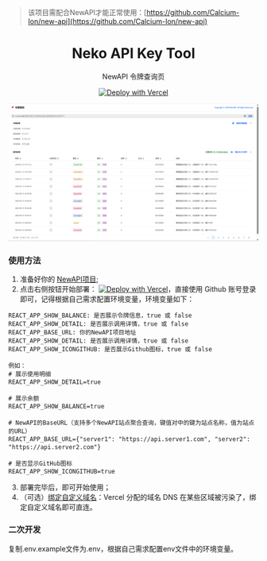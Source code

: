 > 该项目需配合NewAPI才能正常使用：[https://github.com/Calcium-Ion/new-api](https://github.com/Calcium-Ion/new-api)

<div align="center">

<h1 align="center">Neko API Key Tool</h1>

NewAPI 令牌查询页

[![Deploy with Vercel](https://vercel.com/button)](https://vercel.com/new/clone?repository-url=https%3A%2F%2Fgithub.com%2FAI-ASS%2Fneko-api-key-tool&env=REACT_APP_SHOW_DETAIL&env=REACT_APP_SHOW_BALANCE&env=REACT_APP_BASE_URL&env=REACT_APP_SHOW_ICONGITHUB&project-name=neko-api-key-tool&repository-name=neko-api-key-tool)

</div>

![image](img.png)


### 使用方法

1. 准备好你的 [NewAPI项目](https://github.com/Calcium-Ion/new-api);
2. 点击右侧按钮开始部署：
   [![Deploy with Vercel](https://vercel.com/button)](https://vercel.com/new/clone?repository-url=https%3A%2F%2Fgithub.com%2FAI-ASS%2Fneko-api-key-tool&env=REACT_APP_SHOW_DETAIL&env=REACT_APP_SHOW_BALANCE&env=REACT_APP_BASE_URL&env=REACT_APP_SHOW_ICONGITHUB&project-name=neko-api-key-tool&repository-name=neko-api-key-tool)，直接使用 Github 账号登录即可，记得根据自己需求配置环境变量，环境变量如下： 

```   
REACT_APP_SHOW_BALANCE: 是否展示令牌信息，true 或 false
REACT_APP_SHOW_DETAIL: 是否展示调用详情，true 或 false
REACT_APP_BASE_URL: 你的NewAPI项目地址
REACT_APP_SHOW_DETAIL: 是否展示调用详情，true 或 false
REACT_APP_SHOW_ICONGITHUB: 是否展示Github图标，true 或 false

例如：
# 展示使用明细
REACT_APP_SHOW_DETAIL=true

# 展示余额
REACT_APP_SHOW_BALANCE=true

# NewAPI的BaseURL（支持多个NewAPI站点聚合查询，键值对中的键为站点名称，值为站点的URL）
REACT_APP_BASE_URL={"server1": "https://api.server1.com", "server2": "https://api.server2.com"}

# 是否显示GitHub图标
REACT_APP_SHOW_ICONGITHUB=true

```

3. 部署完毕后，即可开始使用；
4. （可选）[绑定自定义域名](https://vercel.com/docs/concepts/projects/domains/add-a-domain)：Vercel 分配的域名 DNS 在某些区域被污染了，绑定自定义域名即可直连。

### 二次开发
复制.env.example文件为.env，根据自己需求配置env文件中的环境变量。

